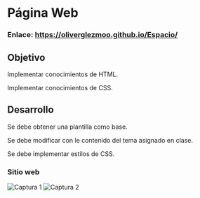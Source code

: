 # Página Web

### Enlace: https://oliverglezmoo.github.io/Espacio/

## Objetivo

Implementar conocimientos de HTML.

Implementar conocimientos de CSS.

## Desarrollo

Se debe obtener una plantilla como base.

Se debe modificar con le contenido del tema asignado en clase.

Se debe implementar estilos de CSS.

### Sitio web

![Captura 1](https://github.com/OliverGlezMoo/Espacio/assets/123349304/bd0c503c-41ed-4597-a010-c6abc46a6524)
![Captura 2](https://github.com/OliverGlezMoo/Espacio/assets/123349304/252d20ea-a45b-4537-824a-b8f91dfa63ea)
